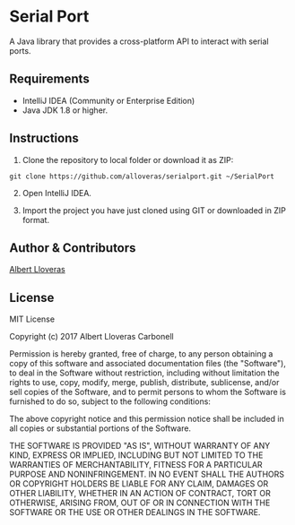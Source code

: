 # Serial Port
A Java library that provides a cross-platform API to interact with serial ports.

## Requirements

- IntelliJ IDEA (Community or Enterprise Edition)
- Java JDK 1.8 or higher.

## Instructions

1. Clone the repository to local folder or download it as ZIP:
```
git clone https://github.com/alloveras/serialport.git ~/SerialPort
```
2. Open IntelliJ IDEA.

3. Import the project you have just cloned using GIT or downloaded in ZIP format.

## Author & Contributors

[Albert Lloveras](https://github.com/alloveras)

## License
MIT License

Copyright (c) 2017 Albert Lloveras Carbonell

Permission is hereby granted, free of charge, to any person obtaining a copy
of this software and associated documentation files (the "Software"), to deal
in the Software without restriction, including without limitation the rights
to use, copy, modify, merge, publish, distribute, sublicense, and/or sell
copies of the Software, and to permit persons to whom the Software is
furnished to do so, subject to the following conditions:

The above copyright notice and this permission notice shall be included in all
copies or substantial portions of the Software.

THE SOFTWARE IS PROVIDED "AS IS", WITHOUT WARRANTY OF ANY KIND, EXPRESS OR
IMPLIED, INCLUDING BUT NOT LIMITED TO THE WARRANTIES OF MERCHANTABILITY,
FITNESS FOR A PARTICULAR PURPOSE AND NONINFRINGEMENT. IN NO EVENT SHALL THE
AUTHORS OR COPYRIGHT HOLDERS BE LIABLE FOR ANY CLAIM, DAMAGES OR OTHER
LIABILITY, WHETHER IN AN ACTION OF CONTRACT, TORT OR OTHERWISE, ARISING FROM,
OUT OF OR IN CONNECTION WITH THE SOFTWARE OR THE USE OR OTHER DEALINGS IN THE
SOFTWARE.
